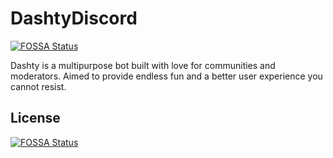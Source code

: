 # DashtyDiscord
[![FOSSA Status](https://app.fossa.com/api/projects/git%2Bgithub.com%2FDashty-Dev%2FDashtyDiscord.svg?type=shield)](https://app.fossa.com/projects/git%2Bgithub.com%2FDashty-Dev%2FDashtyDiscord?ref=badge_shield)

Dashty is a multipurpose bot built with love for communities and moderators. Aimed to provide endless fun and a better user experience you cannot resist.


## License
[![FOSSA Status](https://app.fossa.com/api/projects/git%2Bgithub.com%2FDashty-Dev%2FDashtyDiscord.svg?type=large)](https://app.fossa.com/projects/git%2Bgithub.com%2FDashty-Dev%2FDashtyDiscord?ref=badge_large)